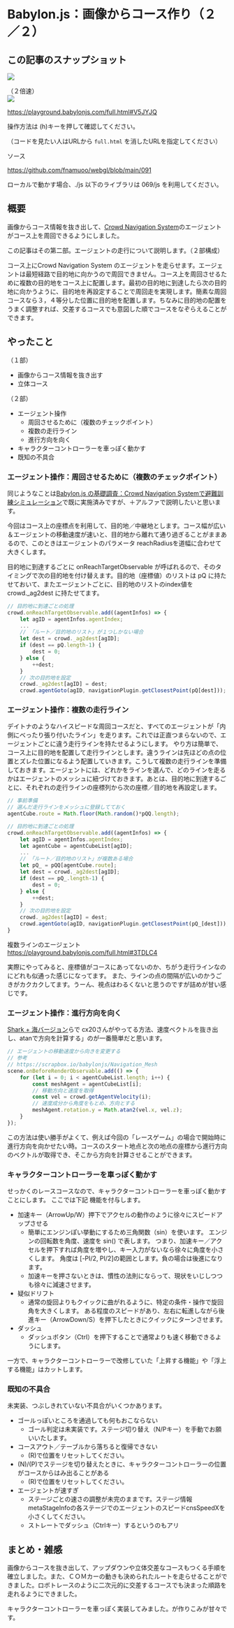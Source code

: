 # Babylon.js：画像からコース作り（２／２）

## この記事のスナップショット

![](https://storage.googleapis.com/zenn-user-upload/80ea60a15887-20250823.jpg)

（２倍速）  
![](https://storage.googleapis.com/zenn-user-upload/2aa583e7886e-20250823.gif)

https://playground.babylonjs.com/full.html#V5JYJQ

操作方法は (h)キーを押して確認してください。

（コードを見たい人はURLから `full.html` を消したURLを指定してください）

ソース

https://github.com/fnamuoo/webgl/blob/main/091

ローカルで動かす場合、./js 以下のライブラリは 069/js を利用してください。

## 概要

画像からコース情報を抜き出して、[Crowd Navigation System](https://doc.babylonjs.com/features/featuresDeepDive/crowdNavigation/)のエージェントがコース上を周回できるようにしました。

この記事はその第二部。エージェントの走行について説明します。（２部構成）

コース上にCrowd Navigation System のエージェントを走らせます。エージェントは最短経路で目的地に向かうので周回できません。コース上を周回させるために複数の目的地をコース上に配置します。最初の目的地に到達したら次の目的地に向かうように、目的地を再設定することで周回走を実現します。簡素な周回コースなら３，４等分した位置に目的地を配置します。ちなみに目的地の配置をうまく調整すれば、交差するコースでも意図した順でコースをなぞらえることができます。


## やったこと

（１部）
- 画像からコース情報を抜き出す
- 立体コース

（２部）
- エージェント操作
  - 周回させるために（複数のチェックポイント）
  - 複数の走行ライン
  - 進行方向を向く
- キャラクターコントローラーを車っぽく動かす
- 既知の不具合

### エージェント操作：周回させるために（複数のチェックポイント）

同じようなことは[Babylon.js の基礎調査：Crowd Navigation Systemで避難訓練シミュレーション](https://zenn.dev/fnamuoo/articles/9da85493b69626)で既に実施済みですが、＋アルファで説明したいと思います。

今回はコース上の座標点を利用して、目的地／中継地とします。コース幅が広い＆エージェントの移動速度が速いと、目的地から離れて通り過ぎることがままあるので、このときはエージェントのパラメータ reachRadiusを道幅に合わせて大きくします。

目的地に到達するごとに onReachTargetObservable が呼ばれるので、そのタイミングで次の目的地を付け替えます。目的地（座標値）のリストは pQ に持たせておいて、またエージェントごとに、目的地のリストのindex値を crowd._ag2dest に持たせてます。

```js
// 目的地に到達ごとの処理
crowd.onReachTargetObservable.add((agentInfos) => {
    let agID = agentInfos.agentIndex;
    ...
    // 「ルート／目的地のリスト」が１つしかない場合
    let dest = crowd._ag2dest[agID];
    if (dest == pQ.length-1) {
        dest = 0;
    } else {
        ++dest;
    }
    // 次の目的地を設定
    crowd._ag2dest[agID] = dest;
    crowd.agentGoto(agID, navigationPlugin.getClosestPoint(pQ[dest]));
```

### エージェント操作：複数の走行ライン

デイトナのようなハイスピードな周回コースだと、すべてのエージェントが「内側にべったり張り付いたライン」を走ります。これでは正直つまらないので、エージェントごとに違う走行ラインを持たせるようにします。
やり方は簡単で、コース上に目的地を配置して走行ラインとします。違うラインは先ほどの点の位置とズレた位置になるよう配置していきます。こうして複数の走行ラインを準備しておきます。エージェントには、どれかをラインを選んで、どのラインを走るかはエージェントのメッシュに紐づけておきます。あとは、目的地に到達するごとに、それぞれの走行ラインの座標列から次の座標／目的地を再設定します。

```js
// 事前準備
// 選んだ走行ラインをメッシュに登録してておく
agentCube.route = Math.floor(Math.random()*pQQ.length);

// 目的地に到達ごとの処理
crowd.onReachTargetObservable.add((agentInfos) => {
    let agID = agentInfos.agentIndex;
    let agentCube = agentCubeList[agID];
    ...
    // 「ルート／目的地のリスト」が複数ある場合
    let pQ_ = pQQ[agentCube.route];
    let dest = crowd._ag2dest[agID];
    if (dest == pQ_.length-1) {
        dest = 0;
    } else {
        ++dest;
    }
    // 次の目的地を設定
    crowd._ag2dest[agID] = dest;
    crowd.agentGoto(agID, navigationPlugin.getClosestPoint(pQ_[dest]));
}
```

複数ラインのエージェント  
https://playground.babylonjs.com/full.html#3TDLC4

実際にやってみると、座標値がコースにあってないのか、ちがう走行ラインなのにどれも似通った感じになってます。
また、ラインの点の間隔が広いのかうごきがカクカクしてます。うーん、視点はわるくないと思うのですが詰めが甘い感じです。

### エージェント操作：進行方向を向く

[Shark + 海バージョン](https://playground.babylonjs.com/#DP2SDJ#21)らで cx20さんがやってる方法、速度ベクトルを抜き出し、atanで方向を計算する」のが一番簡単だと思います。

```js
// エージェントの移動速度から向きを変更する
// 参考
// https://scrapbox.io/babylonjs/Navigation_Mesh
scene.onBeforeRenderObservable.add(() => {
    for (let i = 0; i < agentCubeList.length; i++) {
        const meshAgent = agentCubeList[i];
        // 移動方向と速度を取得
        const vel = crowd.getAgentVelocity(i);
        // 速度成分から角度をもとめ、方向とする
        meshAgent.rotation.y = Math.atan2(vel.x, vel.z);
    }
});
```

この方法は使い勝手がよくて、例えば今回の「レースゲーム」の場合で開始時に進行方向を向かせたい時。コースのスタート地点と次の地点の座標から進行方向のベクトルが取得でき、そこから方向を計算させることができます。

### キャラクターコントローラーを車っぽく動かす

せっかくのレースコースなので、キャラクターコントローラーを車っぽく動かすことにします。
ここでは下記 機能を付与します。

- 加速キー（ArrowUp/W）押下でアクセルの動作のように徐々にスピードアップさせる
  - 簡単にエンジンぽい挙動にするため三角関数（sin）を使います。
    エンジンの回転数を角度、速度を sin() で表します。
    つまり、加速キー／アクセルを押下すれば角度を増やし、キー入力がないなら徐々に角度を小さくします。
    角度は [-PI/2, PI/2]の範囲とします。負の場合は後進になります。
  - 加速キーを押さないときは、慣性の法則にならって、現状をいじしつつも徐々に減速させます。
- 疑似ドリフト
  - 通常の旋回よりもクイックに曲がれるように、特定の条件・操作で旋回角を大きくします。
    ある程度のスピードがあり、左右に転進しながら後進キー（ArrowDown/S）を押下したときにクイックにターンさせます。
- ダッシュ
  - ダッシュボタン（Ctrl）を押下することで通常よりも速く移動できるようにします。

一方で、キャラクターコントローラーで改修していた「上昇する機能」や「浮上する機能」はカットします。

### 既知の不具合

未実装、つぶしきれていない不具合がいくつかあります。

- ゴールっぽいところを通過しても何もおこならない
  - ゴール判定は未実装です。ステージ切り替え（N/Pキー）を手動でお願いいたします。
- コースアウト／テーブルから落ちると復帰できない
  - (R)で位置をリセットしてください。
- (N)/(P)でステージを切り替えたときに、キャラクターコントローラーの位置がコースからはみ出ることがある
  - (R)で位置をリセットしてください。
- エージェントが速すぎ
  - ステージごとの速さの調整が未完のままです。ステージ情報metaStageInfoの各ステージでのエージェントのスピードcnsSpeedXを小さくしてください。
  - ストレートでダッシュ（Ctrlキー）するというのもアリ

## まとめ・雑感

画像からコースを抜き出して、アップダウンや立体交差なコースもつくる手順を確立しました。また、ＣＯＭカーの動きも決められたルートを走らせることができました。ロボトレースのように二次元的に交差するコースでも決まった順路を走れるようにできました。

キャラクターコントローラーを車っぽく実装してみました。が作りこみが甘々です。

